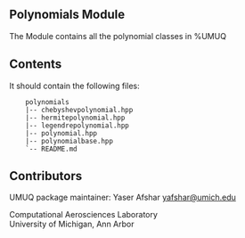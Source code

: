 Polynomials Module
------------

The Module contains all the polynomial classes in %UMUQ

Contents
----------------

It should contain the following files:

````
    polynomials
    |-- chebyshevpolynomial.hpp
    |-- hermitepolynomial.hpp
    |-- legendrepolynomial.hpp
    |-- polynomial.hpp
    |-- polynomialbase.hpp
    `-- README.md
````

Contributors
------------
UMUQ package maintainer: Yaser Afshar <yafshar@umich.edu>  

Computational Aerosciences Laboratory<br>
University of Michigan, Ann Arbor